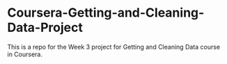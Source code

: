 Coursera-Getting-and-Cleaning-Data-Project
==========================================

This is a repo for the Week 3 project for Getting and Cleaning Data course in Coursera.

